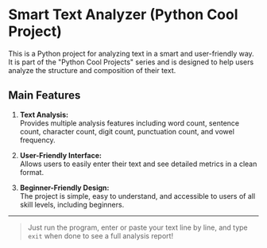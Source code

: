 # Smart Text Analyzer (Python Cool Project)

This is a Python project for analyzing text in a smart and user-friendly way.  
It is part of the "Python Cool Projects" series and is designed to help users analyze the structure and composition of their text.

## Main Features

1. **Text Analysis:**  
   Provides multiple analysis features including word count, sentence count, character count, digit count, punctuation count, and vowel frequency.

2. **User-Friendly Interface:**  
   Allows users to easily enter their text and see detailed metrics in a clean format.

3. **Beginner-Friendly Design:**  
   The project is simple, easy to understand, and accessible to users of all skill levels, including beginners.

---

> Just run the program, enter or paste your text line by line, and type `exit` when done to see a full analysis report!
